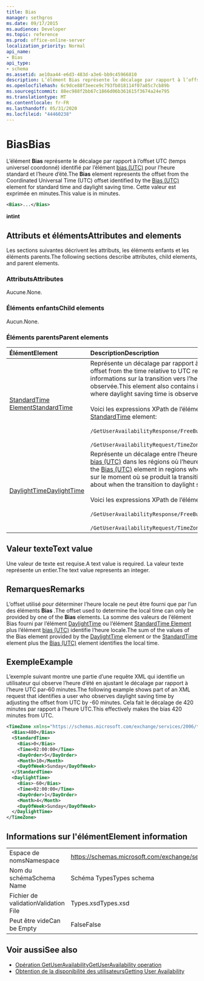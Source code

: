 ```yaml
---
title: Bias
manager: sethgros
ms.date: 09/17/2015
ms.audience: Developer
ms.topic: reference
ms.prod: office-online-server
localization_priority: Normal
api_name:
- Bias
api_type:
- schema
ms.assetid: ae10aa44-e6d3-483d-a3e6-bb9c45966810
description: L’élément Bias représente le décalage par rapport à l’offset UTC (temps universel coordonné) identifié par l’élément bias (UTC) pour l’heure standard et l’heure d’été. Cette valeur est exprimée en minutes.
ms.openlocfilehash: 6c9dce88f3eece9c793fb018114f07a85c7cb89b
ms.sourcegitcommit: 88ec988f2bb67c1866d06b361615f3674a24e795
ms.translationtype: MT
ms.contentlocale: fr-FR
ms.lasthandoff: 05/31/2020
ms.locfileid: "44460238"
---
```

# <a name="bias"></a><span data-ttu-id="81331-104">Bias</span><span class="sxs-lookup"><span data-stu-id="81331-104">Bias</span></span>

<span data-ttu-id="81331-105">L’élément **Bias** représente le décalage par rapport à l’offset UTC (temps universel coordonné) identifié par l’élément [bias (UTC)](bias-utc.md) pour l’heure standard et l’heure d’été.</span><span class="sxs-lookup"><span data-stu-id="81331-105">The **Bias** element represents the offset from the Coordinated Universal Time (UTC) offset identified by the [Bias (UTC)](bias-utc.md) element for standard time and daylight saving time.</span></span> <span data-ttu-id="81331-106">Cette valeur est exprimée en minutes.</span><span class="sxs-lookup"><span data-stu-id="81331-106">This value is in minutes.</span></span> 
  
```xml
<Bias>...</Bias>
```

<span data-ttu-id="81331-107">**int**</span><span class="sxs-lookup"><span data-stu-id="81331-107">**int**</span></span>

## <a name="attributes-and-elements"></a><span data-ttu-id="81331-108">Attributs et éléments</span><span class="sxs-lookup"><span data-stu-id="81331-108">Attributes and elements</span></span>

<span data-ttu-id="81331-109">Les sections suivantes décrivent les attributs, les éléments enfants et les éléments parents.</span><span class="sxs-lookup"><span data-stu-id="81331-109">The following sections describe attributes, child elements, and parent elements.</span></span>
  
### <a name="attributes"></a><span data-ttu-id="81331-110">Attributs</span><span class="sxs-lookup"><span data-stu-id="81331-110">Attributes</span></span>

<span data-ttu-id="81331-111">Aucune.</span><span class="sxs-lookup"><span data-stu-id="81331-111">None.</span></span>
  
### <a name="child-elements"></a><span data-ttu-id="81331-112">Éléments enfants</span><span class="sxs-lookup"><span data-stu-id="81331-112">Child elements</span></span>

<span data-ttu-id="81331-113">Aucun.</span><span class="sxs-lookup"><span data-stu-id="81331-113">None.</span></span>
  
### <a name="parent-elements"></a><span data-ttu-id="81331-114">Éléments parents</span><span class="sxs-lookup"><span data-stu-id="81331-114">Parent elements</span></span>

|<span data-ttu-id="81331-115">**Élément**</span><span class="sxs-lookup"><span data-stu-id="81331-115">**Element**</span></span>|<span data-ttu-id="81331-116">**Description**</span><span class="sxs-lookup"><span data-stu-id="81331-116">**Description**</span></span>|
|:-----|:-----|
|[<span data-ttu-id="81331-117">StandardTime Element</span><span class="sxs-lookup"><span data-stu-id="81331-117">StandardTime</span></span>](standardtime.md) <br/> | <span data-ttu-id="81331-118">Représente un décalage par rapport à l’heure par rapport à l’heure UTC représentée par l’élément [bias (UTC)](bias-utc.md) .</span><span class="sxs-lookup"><span data-stu-id="81331-118">Represents an offset from the time relative to UTC represented by the [Bias (UTC)](bias-utc.md) element.</span></span> <span data-ttu-id="81331-119">Cet élément contient également des informations sur la transition vers l’heure standard à partir de l’heure d’été dans les régions où l’heure d’été est observée.</span><span class="sxs-lookup"><span data-stu-id="81331-119">This element also contains information about the transition to standard time from daylight saving time in regions where daylight saving time is observed.</span></span><br/><br/><span data-ttu-id="81331-120">Voici les expressions XPath de l’élément [StandardTime Element](standardtime.md) :</span><span class="sxs-lookup"><span data-stu-id="81331-120">The following are the XPath expressions to the [StandardTime](standardtime.md) element:</span></span><br/><br/>   `/GetUserAvailabilityResponse/FreeBusyResponseArray/FreeBusyResponse/FreeBusyView/WorkingHours/TimeZone/StandardTime` <br/><br/> `/GetUserAvailabilityRequest/TimeZone/StandardTime` <br/> |
|[<span data-ttu-id="81331-121">DaylightTime</span><span class="sxs-lookup"><span data-stu-id="81331-121">DaylightTime</span></span>](daylighttime.md) <br/> | <span data-ttu-id="81331-122">Représente un décalage entre l’heure par rapport au temps universel coordonné et l’heure UTC représentée par l’élément [bias (UTC)](bias-utc.md) dans les régions où l’heure d’été est observée.</span><span class="sxs-lookup"><span data-stu-id="81331-122">Represents an offset from the time relative to UTC represented by the [Bias (UTC)](bias-utc.md) element in regions where daylight saving time is observed.</span></span> <span data-ttu-id="81331-123">Cet élément contient également des informations sur le moment où se produit la transition vers l’heure d’été à partir de l’heure standard.</span><span class="sxs-lookup"><span data-stu-id="81331-123">This element also contains information about when the transition to daylight saving time from standard time occurs.</span></span>  <br/><br/><span data-ttu-id="81331-124">Voici les expressions XPath de l’élément [DaylightTime](daylighttime.md) :</span><span class="sxs-lookup"><span data-stu-id="81331-124">The following are the XPath expressions to the [DaylightTime](daylighttime.md) element:</span></span><br/><br/> `/GetUserAvailabilityResponse/FreeBusyResponseArray/FreeBusyResponse/FreeBusyView/WorkingHours/TimeZone/DaylightTime` <br/><br/> `/GetUserAvailabilityRequest/TimeZone/DaylightTime` <br/> |
   
## <a name="text-value"></a><span data-ttu-id="81331-125">Valeur texte</span><span class="sxs-lookup"><span data-stu-id="81331-125">Text value</span></span>

<span data-ttu-id="81331-126">Une valeur de texte est requise.</span><span class="sxs-lookup"><span data-stu-id="81331-126">A text value is required.</span></span> <span data-ttu-id="81331-127">La valeur texte représente un entier.</span><span class="sxs-lookup"><span data-stu-id="81331-127">The text value represents an integer.</span></span>
  
## <a name="remarks"></a><span data-ttu-id="81331-128">Remarques</span><span class="sxs-lookup"><span data-stu-id="81331-128">Remarks</span></span>

<span data-ttu-id="81331-129">L’offset utilisé pour déterminer l’heure locale ne peut être fourni que par l’un des éléments **Bias** .</span><span class="sxs-lookup"><span data-stu-id="81331-129">The offset used to determine the local time can only be provided by one of the **Bias** elements.</span></span> <span data-ttu-id="81331-130">La somme des valeurs de l’élément Bias fourni par l’élément [DaylightTime](daylighttime.md) ou l’élément [StandardTime Element](standardtime.md) plus l’élément [bias (UTC)](bias-utc.md) identifie l’heure locale.</span><span class="sxs-lookup"><span data-stu-id="81331-130">The sum of the values of the Bias element provided by the [DaylightTime](daylighttime.md) element or the [StandardTime](standardtime.md) element plus the [Bias (UTC)](bias-utc.md) element identifies the local time.</span></span> 
  
## <a name="example"></a><span data-ttu-id="81331-131">Exemple</span><span class="sxs-lookup"><span data-stu-id="81331-131">Example</span></span>

<span data-ttu-id="81331-132">L’exemple suivant montre une partie d’une requête XML qui identifie un utilisateur qui observe l’heure d’été en ajustant le décalage par rapport à l’heure UTC par-60 minutes.</span><span class="sxs-lookup"><span data-stu-id="81331-132">The following example shows part of an XML request that identifies a user who observes daylight saving time by adjusting the offset from UTC by -60 minutes.</span></span> <span data-ttu-id="81331-133">Cela fait le décalage de 420 minutes par rapport à l’heure UTC.</span><span class="sxs-lookup"><span data-stu-id="81331-133">This effectively makes the bias 420 minutes from UTC.</span></span>
  
```xml
<TimeZone xmlns="https://schemas.microsoft.com/exchange/services/2006/types">
  <Bias>480</Bias>
  <StandardTime>
    <Bias>0</Bias>
    <Time>02:00:00</Time>
    <DayOrder>5</DayOrder>
    <Month>10</Month>
    <DayOfWeek>Sunday</DayOfWeek>
  </StandardTime>
  <DaylightTime>
    <Bias>-60</Bias>
    <Time>02:00:00</Time>
    <DayOrder>1</DayOrder>
    <Month>4</Month>
    <DayOfWeek>Sunday</DayOfWeek>
  </DaylightTime>
</TimeZone>
```

## <a name="element-information"></a><span data-ttu-id="81331-134">Informations sur l'élément</span><span class="sxs-lookup"><span data-stu-id="81331-134">Element information</span></span>

|||
|:-----|:-----|
|<span data-ttu-id="81331-135">Espace de noms</span><span class="sxs-lookup"><span data-stu-id="81331-135">Namespace</span></span>  <br/> |https://schemas.microsoft.com/exchange/services/2006/types  <br/> |
|<span data-ttu-id="81331-136">Nom du schéma</span><span class="sxs-lookup"><span data-stu-id="81331-136">Schema Name</span></span>  <br/> |<span data-ttu-id="81331-137">Schéma Types</span><span class="sxs-lookup"><span data-stu-id="81331-137">Types schema</span></span>  <br/> |
|<span data-ttu-id="81331-138">Fichier de validation</span><span class="sxs-lookup"><span data-stu-id="81331-138">Validation File</span></span>  <br/> |<span data-ttu-id="81331-139">Types.xsd</span><span class="sxs-lookup"><span data-stu-id="81331-139">Types.xsd</span></span>  <br/> |
|<span data-ttu-id="81331-140">Peut être vide</span><span class="sxs-lookup"><span data-stu-id="81331-140">Can be Empty</span></span>  <br/> |<span data-ttu-id="81331-141">False</span><span class="sxs-lookup"><span data-stu-id="81331-141">False</span></span>  <br/> |
   
## <a name="see-also"></a><span data-ttu-id="81331-142">Voir aussi</span><span class="sxs-lookup"><span data-stu-id="81331-142">See also</span></span>

- [<span data-ttu-id="81331-143">Opération GetUserAvailability</span><span class="sxs-lookup"><span data-stu-id="81331-143">GetUserAvailability operation</span></span>](getuseravailability-operation.md)
- [<span data-ttu-id="81331-144">Obtention de la disponibilité des utilisateurs</span><span class="sxs-lookup"><span data-stu-id="81331-144">Getting User Availability</span></span>](https://msdn.microsoft.com/library/d4133fcb-9b0f-4e6b-aadf-a389da83516a%28Office.15%29.aspx)

